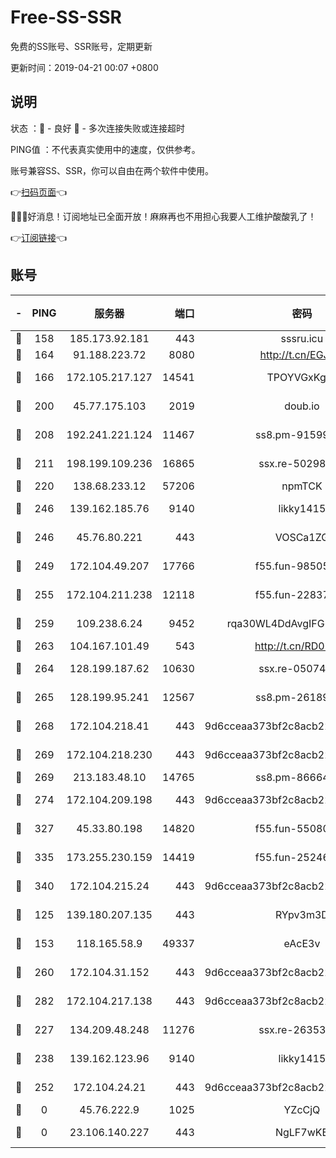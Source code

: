 # Free-SS-SSR

免费的SS账号、SSR账号，定期更新

更新时间：2019-04-21 00:07 +0800

## 说明

状态     ：🙂 - 良好 🙁 - 多次连接失败或连接超时

PING值   ：不代表真实使用中的速度，仅供参考。

账号兼容SS、SSR，你可以自由在两个软件中使用。

👉[扫码页面](https://liesauer.github.io/Free-SS-SSR/)👈

🎉🎉🎉好消息！订阅地址已全面开放！麻麻再也不用担心我要人工维护酸酸乳了！

👉[订阅链接](https://www.liesauer.net/yogurt/subscribe?ACCESS_TOKEN=DAYxR3mMaZAsaqUb)👈

## 账号

|-|PING|服务器|端口|密码|加密方式|区域|
|:----:|:----:|:-----:|-----:|:----:|:----:|:----:|
|🙂|158|185.173.92.181|443|sssru.icu|rc4-md5|RU|
|🙂|164|91.188.223.72|8080|http://t.cn/EGJIyrl|rc4-md5|RU|
|🙂|166|172.105.217.127|14541|TPOYVGxKglpi|aes-256-cfb|JP|
|🙂|200|45.77.175.103|2019|doub.io|aes-128-ctr|SG|
|🙂|208|192.241.221.124|11467|ss8.pm-91599919|aes-256-cfb|US|
|🙂|211|198.199.109.236|16865|ssx.re-50298723|aes-256-cfb|US|
|🙂|220|138.68.233.12|57206|npmTCK|rc4-md5|US|
|🙂|246|139.162.185.76|9140|likky1415|aes-256-cfb|DE|
|🙂|246|45.76.80.221|443|VOSCa1ZG|aes-256-cfb|DE|
|🙂|249|172.104.49.207|17766|f55.fun-98505855|aes-256-cfb|SG|
|🙂|255|172.104.211.238|12118|f55.fun-22837122|aes-256-cfb|US|
|🙂|259|109.238.6.24|9452|rqa30WL4DdAvgIFG6Fs3znzTa|aes-256-cfb|FR|
|🙂|263|104.167.101.49|543|http://t.cn/RD0D7sx|rc4-md5|CA|
|🙂|264|128.199.187.62|10630|ssx.re-05074974|aes-256-cfb|SG|
|🙂|265|128.199.95.241|12567|ss8.pm-26189593|aes-256-cfb|SG|
|🙂|268|172.104.218.41|443|9d6cceaa373bf2c8acb22e60b6a58be6|aes-256-cfb|US|
|🙂|269|172.104.218.230|443|9d6cceaa373bf2c8acb22e60b6a58be6|aes-256-cfb|US|
|🙂|269|213.183.48.10|14765|ss8.pm-86664853|rc4-md5|RU|
|🙂|274|172.104.209.198|443|9d6cceaa373bf2c8acb22e60b6a58be6|aes-256-cfb|US|
|🙂|327|45.33.80.198|14820|f55.fun-55080399|aes-256-cfb|US|
|🙂|335|173.255.230.159|14419|f55.fun-25246230|aes-256-cfb|US|
|🙂|340|172.104.215.24|443|9d6cceaa373bf2c8acb22e60b6a58be6|aes-256-cfb|US|
|🙂|125|139.180.207.135|443|RYpv3m3D|aes-256-cfb|JP|
|🙂|153|118.165.58.9|49337|eAcE3v|chacha20-ietf|TW|
|🙂|260|172.104.31.152|443|9d6cceaa373bf2c8acb22e60b6a58be6|aes-256-cfb|US|
|🙂|282|172.104.217.138|443|9d6cceaa373bf2c8acb22e60b6a58be6|aes-256-cfb|US|
|🙁|227|134.209.48.248|11276|ssx.re-26353415|aes-256-cfb|US|
|🙁|238|139.162.123.96|9140|likky1415|aes-256-cfb|JP|
|🙁|252|172.104.24.21|443|9d6cceaa373bf2c8acb22e60b6a58be6|aes-256-cfb|US|
|🙁|0|45.76.222.9|1025|YZcCjQ|rc4-md5|JP|
|🙁|0|23.106.140.227|443|NgLF7wKB|aes-256-cfb|US|
